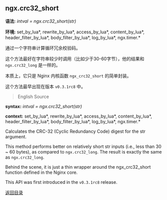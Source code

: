 ngx.crc32_short
---------------
**语法:** *intval = ngx.crc32_short(str)*

**环境:** set_by_lua&#42;, rewrite_by_lua&#42;, access_by_lua&#42;, content_by_lua&#42;, header_filter_by_lua&#42;, body_filter_by_lua&#42;, log_by_lua&#42;, ngx.timer.&#42;

通过一个字符串计算循环冗余校验码。

这个方法最好在字符串较少时调用（比如少于30-60字节），他的结果和 `ngx.crc32_long` 是一样的。

本质上，它只是 Nginx 内核函数 `ngx_crc32_short` 的简单封装。

这个方法最早出现在版本 `v0.3.1rc8` 中。

> English Source

**syntax:** *intval = ngx.crc32_short(str)*

**context:** set_by_lua&#42;, rewrite_by_lua&#42;, access_by_lua&#42;, content_by_lua&#42;, header_filter_by_lua&#42;, body_filter_by_lua&#42;, log_by_lua&#42;, ngx.timer.&#42;

Calculates the CRC-32 (Cyclic Redundancy Code) digest for the str argument.

This method performs better on relatively short str inputs (i.e., less than 30 ~ 60 bytes), as compared to `ngx.crc32_long`. The result is exactly the same as `ngx.crc32_long`.

Behind the scene, it is just a thin wrapper around the ngx_crc32_short function defined in the Nginx core.

This API was first introduced in the `v0.3.1rc8` release.

[返回目录](#nginx-api-for-lua)